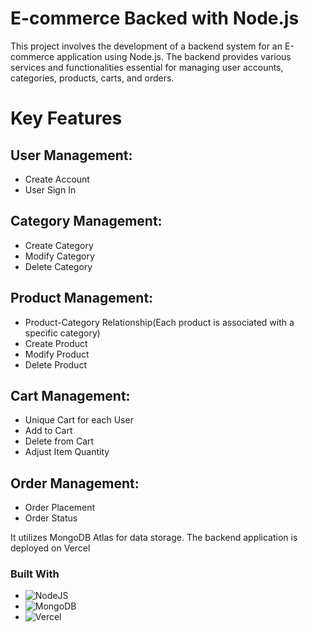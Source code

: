 # E-commerce Backed with Node.js

This project involves the development of a backend system for an E-commerce application using Node.js. The backend provides various services and functionalities essential for managing user accounts, categories, products, carts, and orders.

# Key Features
## User Management:
- Create Account
- User Sign In
## Category Management:
- Create Category
- Modify Category
- Delete Category
## Product Management:
- Product-Category Relationship(Each product is associated with a specific category)
- Create Product
- Modify Product
- Delete Product
## Cart Management:
- Unique Cart for each User
- Add to Cart
- Delete from Cart
- Adjust Item Quantity
## Order Management:
- Order Placement
- Order Status

It utilizes MongoDB Atlas for data storage. The backend application is deployed on Vercel

### Built With
* ![NodeJS](https://img.shields.io/badge/node.js-6DA55F?style=for-the-badge&logo=node.js&logoColor=white)
* ![MongoDB](https://img.shields.io/badge/MongoDB-%234ea94b.svg?style=for-the-badge&logo=mongodb&logoColor=white)
* ![Vercel](https://img.shields.io/badge/vercel-%23000000.svg?style=for-the-badge&logo=vercel&logoColor=white)

